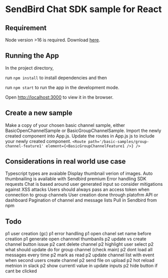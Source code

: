 # SendBird Chat SDK sample for React

## Requirement

Node version >16 is required. Download [here](https://nodejs.org/en/).

## Running the App

In the project directory, 

run `npm install` to install dependencies and then

run `npm start` to run the app in the development mode.

Open [http://localhost:3000](http://localhost:3000) to view it in the browser.

## Create a new sample
Make a copy of your chosen basic channel sample, either BasicOpenChannelSample or BasicGroupChannelSample.
Import the newly created component into App.js.
Update the routes in App.js js to include your newly created component.
`<Route path='/basic-samples/group-channel-feature1' element={<BasicGroupChannelFeature1 />} />`

## Considerations in real world use case
Typescript types are avaiable 
Display thumbnail verion of images. Auto thumbnailing is available with Sendbird premium
Error handling SDK requests
Chat is based around user generated input so consider mitigations against XSS attacks
Users should always pass an access token when connection to group channels 
User creation done through platofrm API or dashboard
Pagination of channel and message lists
Pull in Sendbird from npm


## Todo
p1 user creation (gc)
p1 error handling
p1 open chanel set name before creation
p1 generate open channnel thumbanils
p2 update vs create channel button issue
p2 cant delete channel
p2 highlight user select
p2 what should update do for group channel (check main)
p2 dont load all messages every time
p2 mark as read
p2 update channel list with event when second users create channel
p2 send file on upload
p2 hot reload metnion in slack
p2 show currentl value in update inputs
p2 hide button if cant be clicked

